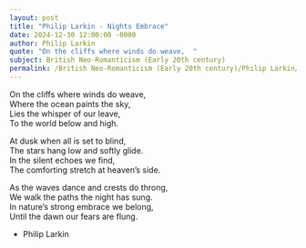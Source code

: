 ```yaml
---
layout: post
title: "Philip Larkin - Nights Embrace"
date: 2024-12-30 12:00:00 -0000
author: Philip Larkin
quote: "On the cliffs where winds do weave,  "
subject: British Neo-Romanticism (Early 20th century)
permalink: /British Neo-Romanticism (Early 20th century)/Philip Larkin/Philip Larkin - Nights Embrace
---
```


On the cliffs where winds do weave,  
Where the ocean paints the sky,  
Lies the whisper of our leave,  
To the world below and high.

At dusk when all is set to blind,  
The stars hang low and softly glide.  
In the silent echoes we find,  
The comforting stretch at heaven’s side.

As the waves dance and crests do throng,  
We walk the paths the night has sung.  
In nature’s strong embrace we belong,  
Until the dawn our fears are flung.


- Philip Larkin
